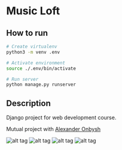 # Music Loft

## How to run

```bash
# Create virtualenv
python3 -m venv .env

# Activate environment
source ./.env/bin/activate

# Run server
python manage.py runserver
```

## Description
Django project for web development course.

Mutual project with [Alexander Onbysh](https://github.com/AlexanderOnbysh)

![alt tag](https://github.com/enabokov/Musicloft/blob/master/images/img1.png?raw=true)
![alt tag](https://github.com/enabokov/Musicloft/blob/master/images/img2.png?raw=true)
![alt tag](https://github.com/enabokov/Musicloft/blob/master/images/img4.png?raw=true)
![alt tag](https://github.com/enabokov/Musicloft/blob/master/images/img3.png?raw=true)
